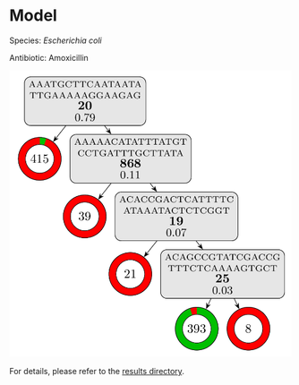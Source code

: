 
# Model

Species: *Escherichia coli*

Antibiotic: Amoxicillin

<a href="./model.pdf"><img src="./model.png" /></a>

For details, please refer to the [results directory](../../../../../results/cart_b/escherichia%20coli/amoxicillin/repeat_9/).

